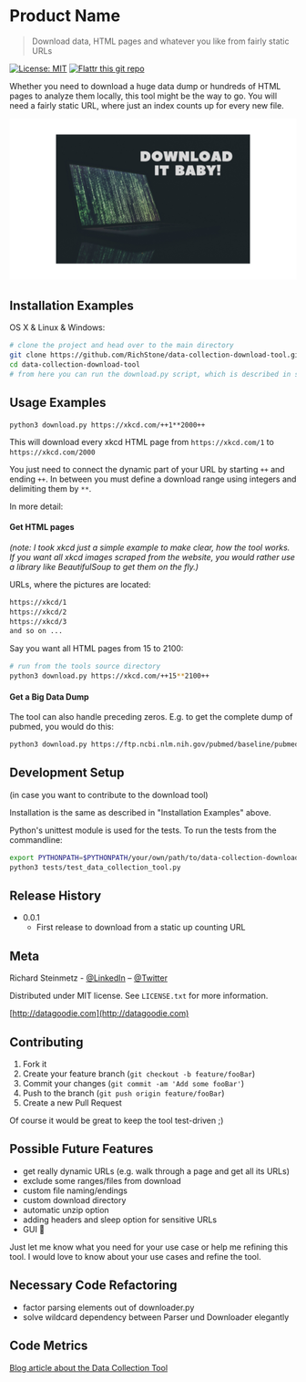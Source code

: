 # Product Name
> Download data, HTML pages and whatever you like from fairly static URLs

[![License: MIT](https://img.shields.io/badge/License-MIT-yellow.svg)](https://opensource.org/licenses/MIT)
[![Flattr this git repo](http://api.flattr.com/button/flattr-badge-large.png)](https://flattr.com/submit/auto?user_id=datagdoodie&url=https://github.com/RichStone/&title=data-collection-download-tool&language=python&tags=github&category=software)

Whether you need to download a huge data dump or hundreds of HTML pages to analyze them locally, this tool might 
be the way to go. You will need a fairly static URL, where just an index counts up for every new file.

![download banner](data-collection-banner.jpeg)


## Installation Examples

OS X & Linux & Windows:

```sh
# clone the project and head over to the main directory
git clone https://github.com/RichStone/data-collection-download-tool.git
cd data-collection-download-tool
# from here you can run the download.py script, which is described in section "Usage Examples"
```


## Usage Examples

```
python3 download.py https://xkcd.com/++1**2000++
```

This will download every xkcd HTML page from `https://xkcd.com/1` to `https://xkcd.com/2000`

You just need to connect the dynamic part of your URL by starting `++` and ending `++`. In between you must define a 
download range using integers and delimiting them by `**`.

In more detail:

#### Get HTML pages

*(note: I took xkcd just a simple example to make clear, how the tool works. If you want all xkcd images scraped from the 
website, you would rather use a library like BeautifulSoup to get them on the fly.)*

URLs, where the pictures are located:
```sh
https://xkcd/1
https://xkcd/2
https://xkcd/3
and so on ...
```
Say you want all HTML pages from 15 to 2100:
```sh
# run from the tools source directory
python3 download.py https://xkcd.com/++15**2100++
```
#### Get a Big Data Dump
The tool can also handle preceding zeros. E.g. to get the complete dump of pubmed, you would do this:
```sh
python3 download.py https://ftp.ncbi.nlm.nih.gov/pubmed/baseline/pubmed18n++0001**0928++.xml.gz
```
## Development Setup
(in case you want to contribute to the download tool)

Installation is the same as described in "Installation Examples" above.

Python's unittest module is used for the tests. To run the tests from the commandline:
```sh
export PYTHONPATH=$PYTHONPATH/your/own/path/to/data-collection-download-tool/
python3 tests/test_data_collection_tool.py
```

## Release History

* 0.0.1
    * First release to download from a static up counting URL

## Meta

Richard Steinmetz - [@LinkedIn](https://www.linkedin.com/in/richard-steinmetz/)  – [@Twitter](https://twitter.com/stonerichio)

Distributed under MIT license. See ``LICENSE.txt`` for more information.

[http://datagoodie.com](http://datagoodie.com)

## Contributing

1. Fork it
2. Create your feature branch (`git checkout -b feature/fooBar`)
3. Commit your changes (`git commit -am 'Add some fooBar'`)
4. Push to the branch (`git push origin feature/fooBar`)
5. Create a new Pull Request

Of course it would be great to keep the tool test-driven ;)

## Possible Future Features
- get really dynamic URLs (e.g. walk through a page and get all its URLs)
- exclude some ranges/files from download
- custom file naming/endings
- custom download directory
- automatic unzip option
- adding headers and sleep option for sensitive URLs
- GUI 🌈

Just let me know what you need for your use case or help me refining this tool.
I would love to know about your use cases and refine the tool.

## Necessary Code Refactoring
- factor parsing elements out of downloader.py
- solve wildcard dependency between Parser und Downloader elegantly

## Code Metrics
[Blog article about the Data Collection Tool](http://datagoodie.com/blog/introducing-data-collection-tool)
